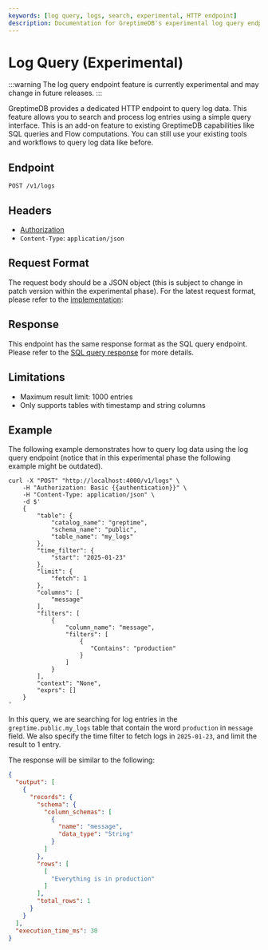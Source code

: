 ```yaml
---
keywords: [log query, logs, search, experimental, HTTP endpoint]
description: Documentation for GreptimeDB's experimental log query endpoint, which provides a dedicated HTTP interface for searching and processing log data.
---
```


# Log Query (Experimental)

:::warning
The log query endpoint feature is currently experimental and may change in future releases.
:::

GreptimeDB provides a dedicated HTTP endpoint to query log data. This feature allows you to search and process log entries using a simple query interface. This is an add-on feature to existing GreptimeDB capabilities like SQL queries and Flow computations. You can still use your existing tools and workflows to query log data like before.

## Endpoint

```http
POST /v1/logs
```

## Headers
- [Authorization](/user-guide/protocols/http.md#authentication)
- `Content-Type`: `application/json`

## Request Format

The request body should be a JSON object (this is subject to change in patch version within the experimental phase). For the latest request format, please refer to the [implementation](https://github.com/GreptimeTeam/greptimedb/blob/main/src/log-query/src/log_query.rs):

## Response

This endpoint has the same response format as the SQL query endpoint. Please refer to the [SQL query response](/user-guide/protocols/http/#response) for more details.

## Limitations

- Maximum result limit: 1000 entries
- Only supports tables with timestamp and string columns

## Example

The following example demonstrates how to query log data using the log query endpoint (notice that in this experimental phase the following example might be outdated).

```shell
curl -X "POST" "http://localhost:4000/v1/logs" \
    -H "Authorization: Basic {{authentication}}" \
    -H "Content-Type: application/json" \
    -d $'
    {
        "table": {
            "catalog_name": "greptime",
            "schema_name": "public",
            "table_name": "my_logs"
        },
        "time_filter": {
            "start": "2025-01-23"
        },
        "limit": {
            "fetch": 1
        },
        "columns": [
            "message"
        ],
        "filters": [
            {
                "column_name": "message",
                "filters": [
                    {
                       "Contains": "production"
                    }
                ]
            }
        ],
        "context": "None",
        "exprs": []
    }
'
```

In this query, we are searching for log entries in the `greptime.public.my_logs` table that contain the word `production` in `message` field. We also specify the time filter to fetch logs in `2025-01-23`, and limit the result to 1 entry.

The response will be similar to the following:

```json
{
  "output": [
    {
      "records": {
        "schema": {
          "column_schemas": [
            {
              "name": "message",
              "data_type": "String"
            }
          ]
        },
        "rows": [
          [
            "Everything is in production"
          ]
        ],
        "total_rows": 1
      }
    }
  ],
  "execution_time_ms": 30
}
```
